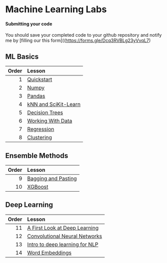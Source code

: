 # Machine Learning Labs

#### Submitting your code

You should save your completed code to your github repository and notify me by [filling our this form]((https://forms.gle/Dcq3RVBLg23yVvqL7)

## 

## ML Basics

| Order | Lesson                                            |
| -----:|:------------------------------------------------- |
| 1     | [Quickstart](01_Quickstart.ipynb)                 |
| 2     | [Numpy](02_Numpy.ipynb)                           |
| 3     | [Pandas](03_Pandas.ipynb)                         |
| 4     | [kNN and SciKit-Learn](04_Intro_To_SKLearn.ipynb) |
| 5     | [Decision Trees](05_Decision_Trees.ipynb)         |
| 6     | [Working With Data](06_Working_With_Data.ipynb)   |
| 7     | [Regression](07_Regression.ipynb)                 |
| 8     | [Clustering](08_Clustering.ipynb)                 |

## Ensemble Methods

| Order | Lesson                                              |
| -----:|:--------------------------------------------------- |
| 9     | [Bagging and Pasting](09_Bagging_and_Pasting.ipynb) |
| 10    | [XGBoost](10_XGBoostLab.ipynb)                      |

## Deep Learning

| Order | Lesson                                                             |
| -----:|:------------------------------------------------------------------ |
| 11    | [A First Look at Deep Learning](11_Deep_Learning_First_Look.ipynb) |
| 12    | [Convolutional Neural Networks](12_CNN.ipynb)                      |
| 13    | [Intro to deep learning for NLP](13_Deep_Learning_NLP.ipynb)       |
| 14    | [Word Embeddings](14_Word_Embeddings.ipynb)                        |
